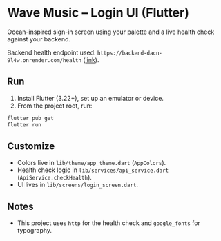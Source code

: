 # Wave Music – Login UI (Flutter)

Ocean-inspired sign-in screen using your palette and a live health check against your backend.

Backend health endpoint used: `https://backend-dacn-9l4w.onrender.com/health` ([link](https://backend-dacn-9l4w.onrender.com/health)).

## Run

1. Install Flutter (3.22+), set up an emulator or device.
2. From the project root, run:

```bash
flutter pub get
flutter run
```

## Customize

- Colors live in `lib/theme/app_theme.dart` (`AppColors`).
- Health check logic in `lib/services/api_service.dart` (`ApiService.checkHealth`).
- UI lives in `lib/screens/login_screen.dart`.

## Notes

- This project uses `http` for the health check and `google_fonts` for typography.




